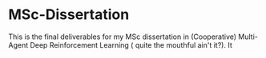 # MSc-Dissertation
This is the final deliverables for my MSc dissertation in (Cooperative) Multi-Agent Deep Reinforcement Learning ( quite the mouthful ain't it?). It 
